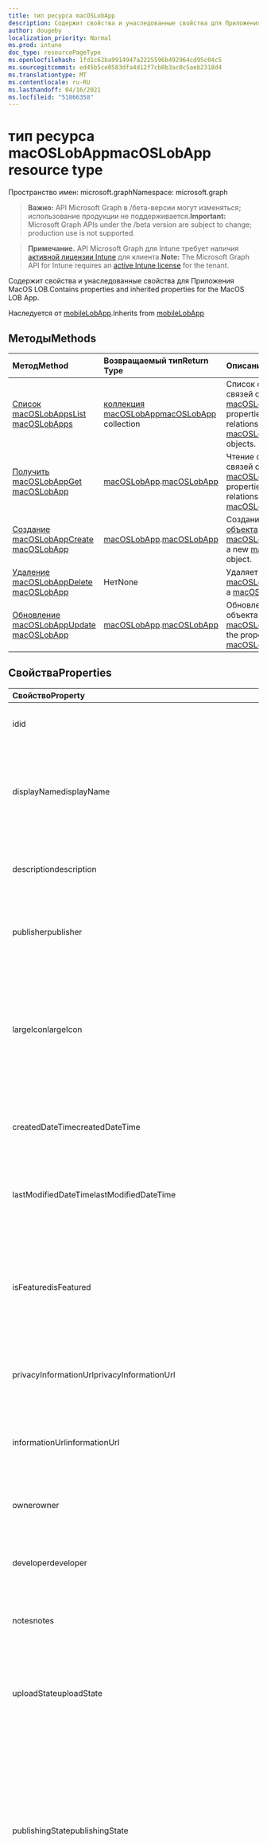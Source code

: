 ```yaml
---
title: тип ресурса macOSLobApp
description: Содержит свойства и унаследованные свойства для Приложения MacOS LOB.
author: dougeby
localization_priority: Normal
ms.prod: intune
doc_type: resourcePageType
ms.openlocfilehash: 1fd1c62ba9914947a2225596b492964cd95c04c5
ms.sourcegitcommit: ed45b5ce0583dfa4d12f7cb0b3ac0c5aeb2318d4
ms.translationtype: MT
ms.contentlocale: ru-RU
ms.lasthandoff: 04/16/2021
ms.locfileid: "51866358"
---
```

# <a name="macoslobapp-resource-type"></a><span data-ttu-id="6d8c7-103">тип ресурса macOSLobApp</span><span class="sxs-lookup"><span data-stu-id="6d8c7-103">macOSLobApp resource type</span></span>

<span data-ttu-id="6d8c7-104">Пространство имен: microsoft.graph</span><span class="sxs-lookup"><span data-stu-id="6d8c7-104">Namespace: microsoft.graph</span></span>

> <span data-ttu-id="6d8c7-105">**Важно:** API Microsoft Graph в /бета-версии могут изменяться; использование продукции не поддерживается.</span><span class="sxs-lookup"><span data-stu-id="6d8c7-105">**Important:** Microsoft Graph APIs under the /beta version are subject to change; production use is not supported.</span></span>

> <span data-ttu-id="6d8c7-106">**Примечание.** API Microsoft Graph для Intune требует наличия [активной лицензии Intune](https://go.microsoft.com/fwlink/?linkid=839381) для клиента.</span><span class="sxs-lookup"><span data-stu-id="6d8c7-106">**Note:** The Microsoft Graph API for Intune requires an [active Intune license](https://go.microsoft.com/fwlink/?linkid=839381) for the tenant.</span></span>

<span data-ttu-id="6d8c7-107">Содержит свойства и унаследованные свойства для Приложения MacOS LOB.</span><span class="sxs-lookup"><span data-stu-id="6d8c7-107">Contains properties and inherited properties for the MacOS LOB App.</span></span>


<span data-ttu-id="6d8c7-108">Наследуется от [mobileLobApp](../resources/intune-apps-mobilelobapp.md).</span><span class="sxs-lookup"><span data-stu-id="6d8c7-108">Inherits from [mobileLobApp](../resources/intune-apps-mobilelobapp.md)</span></span>

## <a name="methods"></a><span data-ttu-id="6d8c7-109">Методы</span><span class="sxs-lookup"><span data-stu-id="6d8c7-109">Methods</span></span>
|<span data-ttu-id="6d8c7-110">Метод</span><span class="sxs-lookup"><span data-stu-id="6d8c7-110">Method</span></span>|<span data-ttu-id="6d8c7-111">Возвращаемый тип</span><span class="sxs-lookup"><span data-stu-id="6d8c7-111">Return Type</span></span>|<span data-ttu-id="6d8c7-112">Описание</span><span class="sxs-lookup"><span data-stu-id="6d8c7-112">Description</span></span>|
|:---|:---|:---|
|[<span data-ttu-id="6d8c7-113">Список macOSLobApps</span><span class="sxs-lookup"><span data-stu-id="6d8c7-113">List macOSLobApps</span></span>](../api/intune-apps-macoslobapp-list.md)|<span data-ttu-id="6d8c7-114">[коллекция macOSLobApp](../resources/intune-apps-macoslobapp.md)</span><span class="sxs-lookup"><span data-stu-id="6d8c7-114">[macOSLobApp](../resources/intune-apps-macoslobapp.md) collection</span></span>|<span data-ttu-id="6d8c7-115">Список свойств и связей объектов [macOSLobApp.](../resources/intune-apps-macoslobapp.md)</span><span class="sxs-lookup"><span data-stu-id="6d8c7-115">List properties and relationships of the [macOSLobApp](../resources/intune-apps-macoslobapp.md) objects.</span></span>|
|[<span data-ttu-id="6d8c7-116">Получить macOSLobApp</span><span class="sxs-lookup"><span data-stu-id="6d8c7-116">Get macOSLobApp</span></span>](../api/intune-apps-macoslobapp-get.md)|<span data-ttu-id="6d8c7-117">[macOSLobApp](../resources/intune-apps-macoslobapp.md).</span><span class="sxs-lookup"><span data-stu-id="6d8c7-117">[macOSLobApp](../resources/intune-apps-macoslobapp.md)</span></span>|<span data-ttu-id="6d8c7-118">Чтение свойств и связей объекта [macOSLobApp.](../resources/intune-apps-macoslobapp.md)</span><span class="sxs-lookup"><span data-stu-id="6d8c7-118">Read properties and relationships of the [macOSLobApp](../resources/intune-apps-macoslobapp.md) object.</span></span>|
|[<span data-ttu-id="6d8c7-119">Создание macOSLobApp</span><span class="sxs-lookup"><span data-stu-id="6d8c7-119">Create macOSLobApp</span></span>](../api/intune-apps-macoslobapp-create.md)|<span data-ttu-id="6d8c7-120">[macOSLobApp](../resources/intune-apps-macoslobapp.md).</span><span class="sxs-lookup"><span data-stu-id="6d8c7-120">[macOSLobApp](../resources/intune-apps-macoslobapp.md)</span></span>|<span data-ttu-id="6d8c7-121">Создание нового [объекта macOSLobApp.](../resources/intune-apps-macoslobapp.md)</span><span class="sxs-lookup"><span data-stu-id="6d8c7-121">Create a new [macOSLobApp](../resources/intune-apps-macoslobapp.md) object.</span></span>|
|[<span data-ttu-id="6d8c7-122">Удаление macOSLobApp</span><span class="sxs-lookup"><span data-stu-id="6d8c7-122">Delete macOSLobApp</span></span>](../api/intune-apps-macoslobapp-delete.md)|<span data-ttu-id="6d8c7-123">Нет</span><span class="sxs-lookup"><span data-stu-id="6d8c7-123">None</span></span>|<span data-ttu-id="6d8c7-124">Удаляет [macOSLobApp](../resources/intune-apps-macoslobapp.md).</span><span class="sxs-lookup"><span data-stu-id="6d8c7-124">Deletes a [macOSLobApp](../resources/intune-apps-macoslobapp.md).</span></span>|
|[<span data-ttu-id="6d8c7-125">Обновление macOSLobApp</span><span class="sxs-lookup"><span data-stu-id="6d8c7-125">Update macOSLobApp</span></span>](../api/intune-apps-macoslobapp-update.md)|<span data-ttu-id="6d8c7-126">[macOSLobApp](../resources/intune-apps-macoslobapp.md).</span><span class="sxs-lookup"><span data-stu-id="6d8c7-126">[macOSLobApp](../resources/intune-apps-macoslobapp.md)</span></span>|<span data-ttu-id="6d8c7-127">Обновление свойств объекта [macOSLobApp.](../resources/intune-apps-macoslobapp.md)</span><span class="sxs-lookup"><span data-stu-id="6d8c7-127">Update the properties of a [macOSLobApp](../resources/intune-apps-macoslobapp.md) object.</span></span>|

## <a name="properties"></a><span data-ttu-id="6d8c7-128">Свойства</span><span class="sxs-lookup"><span data-stu-id="6d8c7-128">Properties</span></span>
|<span data-ttu-id="6d8c7-129">Свойство</span><span class="sxs-lookup"><span data-stu-id="6d8c7-129">Property</span></span>|<span data-ttu-id="6d8c7-130">Тип</span><span class="sxs-lookup"><span data-stu-id="6d8c7-130">Type</span></span>|<span data-ttu-id="6d8c7-131">Описание</span><span class="sxs-lookup"><span data-stu-id="6d8c7-131">Description</span></span>|
|:---|:---|:---|
|<span data-ttu-id="6d8c7-132">id</span><span class="sxs-lookup"><span data-stu-id="6d8c7-132">id</span></span>|<span data-ttu-id="6d8c7-133">String</span><span class="sxs-lookup"><span data-stu-id="6d8c7-133">String</span></span>|<span data-ttu-id="6d8c7-134">Ключ объекта.</span><span class="sxs-lookup"><span data-stu-id="6d8c7-134">Key of the entity.</span></span> <span data-ttu-id="6d8c7-135">Наследуется от [mobileApp](../resources/intune-shared-mobileapp.md).</span><span class="sxs-lookup"><span data-stu-id="6d8c7-135">Inherited from [mobileApp](../resources/intune-shared-mobileapp.md)</span></span>|
|<span data-ttu-id="6d8c7-136">displayName</span><span class="sxs-lookup"><span data-stu-id="6d8c7-136">displayName</span></span>|<span data-ttu-id="6d8c7-137">String</span><span class="sxs-lookup"><span data-stu-id="6d8c7-137">String</span></span>|<span data-ttu-id="6d8c7-138">Название приложения, которое предоставил или импортировал администратор.</span><span class="sxs-lookup"><span data-stu-id="6d8c7-138">The admin provided or imported title of the app.</span></span> <span data-ttu-id="6d8c7-139">Наследуется от [mobileApp](../resources/intune-shared-mobileapp.md).</span><span class="sxs-lookup"><span data-stu-id="6d8c7-139">Inherited from [mobileApp](../resources/intune-shared-mobileapp.md)</span></span>|
|<span data-ttu-id="6d8c7-140">description</span><span class="sxs-lookup"><span data-stu-id="6d8c7-140">description</span></span>|<span data-ttu-id="6d8c7-141">String</span><span class="sxs-lookup"><span data-stu-id="6d8c7-141">String</span></span>|<span data-ttu-id="6d8c7-142">Описание приложения.</span><span class="sxs-lookup"><span data-stu-id="6d8c7-142">The description of the app.</span></span> <span data-ttu-id="6d8c7-143">Наследуется от [mobileApp](../resources/intune-shared-mobileapp.md).</span><span class="sxs-lookup"><span data-stu-id="6d8c7-143">Inherited from [mobileApp](../resources/intune-shared-mobileapp.md)</span></span>|
|<span data-ttu-id="6d8c7-144">publisher</span><span class="sxs-lookup"><span data-stu-id="6d8c7-144">publisher</span></span>|<span data-ttu-id="6d8c7-145">String</span><span class="sxs-lookup"><span data-stu-id="6d8c7-145">String</span></span>|<span data-ttu-id="6d8c7-146">Издатель приложения.</span><span class="sxs-lookup"><span data-stu-id="6d8c7-146">The publisher of the app.</span></span> <span data-ttu-id="6d8c7-147">Наследуется от [mobileApp](../resources/intune-shared-mobileapp.md).</span><span class="sxs-lookup"><span data-stu-id="6d8c7-147">Inherited from [mobileApp](../resources/intune-shared-mobileapp.md)</span></span>|
|<span data-ttu-id="6d8c7-148">largeIcon</span><span class="sxs-lookup"><span data-stu-id="6d8c7-148">largeIcon</span></span>|[<span data-ttu-id="6d8c7-149">mimeContent</span><span class="sxs-lookup"><span data-stu-id="6d8c7-149">mimeContent</span></span>](../resources/intune-shared-mimecontent.md)|<span data-ttu-id="6d8c7-150">Представляет большой значок, который отображается в сведениях о приложении, используется для отправки значка.</span><span class="sxs-lookup"><span data-stu-id="6d8c7-150">The large icon, to be displayed in the app details and used for upload of the icon.</span></span> <span data-ttu-id="6d8c7-151">Наследуется от [mobileApp](../resources/intune-shared-mobileapp.md).</span><span class="sxs-lookup"><span data-stu-id="6d8c7-151">Inherited from [mobileApp](../resources/intune-shared-mobileapp.md)</span></span>|
|<span data-ttu-id="6d8c7-152">createdDateTime</span><span class="sxs-lookup"><span data-stu-id="6d8c7-152">createdDateTime</span></span>|<span data-ttu-id="6d8c7-153">DateTimeOffset</span><span class="sxs-lookup"><span data-stu-id="6d8c7-153">DateTimeOffset</span></span>|<span data-ttu-id="6d8c7-154">Дата и время создания приложения.</span><span class="sxs-lookup"><span data-stu-id="6d8c7-154">The date and time the app was created.</span></span> <span data-ttu-id="6d8c7-155">Наследуется от [mobileApp](../resources/intune-shared-mobileapp.md).</span><span class="sxs-lookup"><span data-stu-id="6d8c7-155">Inherited from [mobileApp](../resources/intune-shared-mobileapp.md)</span></span>|
|<span data-ttu-id="6d8c7-156">lastModifiedDateTime</span><span class="sxs-lookup"><span data-stu-id="6d8c7-156">lastModifiedDateTime</span></span>|<span data-ttu-id="6d8c7-157">DateTimeOffset</span><span class="sxs-lookup"><span data-stu-id="6d8c7-157">DateTimeOffset</span></span>|<span data-ttu-id="6d8c7-158">Дата и время последнего изменения приложения.</span><span class="sxs-lookup"><span data-stu-id="6d8c7-158">The date and time the app was last modified.</span></span> <span data-ttu-id="6d8c7-159">Наследуется от [mobileApp](../resources/intune-shared-mobileapp.md).</span><span class="sxs-lookup"><span data-stu-id="6d8c7-159">Inherited from [mobileApp](../resources/intune-shared-mobileapp.md)</span></span>|
|<span data-ttu-id="6d8c7-160">isFeatured</span><span class="sxs-lookup"><span data-stu-id="6d8c7-160">isFeatured</span></span>|<span data-ttu-id="6d8c7-161">Boolean</span><span class="sxs-lookup"><span data-stu-id="6d8c7-161">Boolean</span></span>|<span data-ttu-id="6d8c7-162">Значение, которое показывает, отмечено ли приложение как подобранное администратором. Наследуется от объекта [mobileApp](../resources/intune-shared-mobileapp.md).</span><span class="sxs-lookup"><span data-stu-id="6d8c7-162">The value indicating whether the app is marked as featured by the admin. Inherited from [mobileApp](../resources/intune-shared-mobileapp.md)</span></span>|
|<span data-ttu-id="6d8c7-163">privacyInformationUrl</span><span class="sxs-lookup"><span data-stu-id="6d8c7-163">privacyInformationUrl</span></span>|<span data-ttu-id="6d8c7-164">String</span><span class="sxs-lookup"><span data-stu-id="6d8c7-164">String</span></span>|<span data-ttu-id="6d8c7-165">URL-адрес заявления о конфиденциальности.</span><span class="sxs-lookup"><span data-stu-id="6d8c7-165">The privacy statement Url.</span></span> <span data-ttu-id="6d8c7-166">Наследуется от [mobileApp](../resources/intune-shared-mobileapp.md).</span><span class="sxs-lookup"><span data-stu-id="6d8c7-166">Inherited from [mobileApp](../resources/intune-shared-mobileapp.md)</span></span>|
|<span data-ttu-id="6d8c7-167">informationUrl</span><span class="sxs-lookup"><span data-stu-id="6d8c7-167">informationUrl</span></span>|<span data-ttu-id="6d8c7-168">String</span><span class="sxs-lookup"><span data-stu-id="6d8c7-168">String</span></span>|<span data-ttu-id="6d8c7-169">URL-адрес страницы с дополнительными сведениями.</span><span class="sxs-lookup"><span data-stu-id="6d8c7-169">The more information Url.</span></span> <span data-ttu-id="6d8c7-170">Наследуется от [mobileApp](../resources/intune-shared-mobileapp.md).</span><span class="sxs-lookup"><span data-stu-id="6d8c7-170">Inherited from [mobileApp](../resources/intune-shared-mobileapp.md)</span></span>|
|<span data-ttu-id="6d8c7-171">owner</span><span class="sxs-lookup"><span data-stu-id="6d8c7-171">owner</span></span>|<span data-ttu-id="6d8c7-172">String</span><span class="sxs-lookup"><span data-stu-id="6d8c7-172">String</span></span>|<span data-ttu-id="6d8c7-173">Владелец приложения.</span><span class="sxs-lookup"><span data-stu-id="6d8c7-173">The owner of the app.</span></span> <span data-ttu-id="6d8c7-174">Наследуется от [mobileApp](../resources/intune-shared-mobileapp.md).</span><span class="sxs-lookup"><span data-stu-id="6d8c7-174">Inherited from [mobileApp](../resources/intune-shared-mobileapp.md)</span></span>|
|<span data-ttu-id="6d8c7-175">developer</span><span class="sxs-lookup"><span data-stu-id="6d8c7-175">developer</span></span>|<span data-ttu-id="6d8c7-176">String</span><span class="sxs-lookup"><span data-stu-id="6d8c7-176">String</span></span>|<span data-ttu-id="6d8c7-177">Разработчик приложения.</span><span class="sxs-lookup"><span data-stu-id="6d8c7-177">The developer of the app.</span></span> <span data-ttu-id="6d8c7-178">Наследуется от [mobileApp](../resources/intune-shared-mobileapp.md).</span><span class="sxs-lookup"><span data-stu-id="6d8c7-178">Inherited from [mobileApp](../resources/intune-shared-mobileapp.md)</span></span>|
|<span data-ttu-id="6d8c7-179">notes</span><span class="sxs-lookup"><span data-stu-id="6d8c7-179">notes</span></span>|<span data-ttu-id="6d8c7-180">String</span><span class="sxs-lookup"><span data-stu-id="6d8c7-180">String</span></span>|<span data-ttu-id="6d8c7-181">Заметки для приложения.</span><span class="sxs-lookup"><span data-stu-id="6d8c7-181">Notes for the app.</span></span> <span data-ttu-id="6d8c7-182">Наследуется от [mobileApp](../resources/intune-shared-mobileapp.md).</span><span class="sxs-lookup"><span data-stu-id="6d8c7-182">Inherited from [mobileApp](../resources/intune-shared-mobileapp.md)</span></span>|
|<span data-ttu-id="6d8c7-183">uploadState</span><span class="sxs-lookup"><span data-stu-id="6d8c7-183">uploadState</span></span>|<span data-ttu-id="6d8c7-184">Int32</span><span class="sxs-lookup"><span data-stu-id="6d8c7-184">Int32</span></span>|<span data-ttu-id="6d8c7-185">Состояние загрузки.</span><span class="sxs-lookup"><span data-stu-id="6d8c7-185">The upload state.</span></span> <span data-ttu-id="6d8c7-186">Возможные значения: 0 - `Not Ready` , 1 - `Ready` , 2 - `Processing` .</span><span class="sxs-lookup"><span data-stu-id="6d8c7-186">Possible values are: 0 - `Not Ready`, 1 - `Ready`, 2 - `Processing`.</span></span> <span data-ttu-id="6d8c7-187">Наследуется от [mobileApp](../resources/intune-shared-mobileapp.md).</span><span class="sxs-lookup"><span data-stu-id="6d8c7-187">Inherited from [mobileApp](../resources/intune-shared-mobileapp.md)</span></span>|
|<span data-ttu-id="6d8c7-188">publishingState</span><span class="sxs-lookup"><span data-stu-id="6d8c7-188">publishingState</span></span>|[<span data-ttu-id="6d8c7-189">mobileAppPublishingState</span><span class="sxs-lookup"><span data-stu-id="6d8c7-189">mobileAppPublishingState</span></span>](../resources/intune-apps-mobileapppublishingstate.md)|<span data-ttu-id="6d8c7-190">Состояние публикации для приложения.</span><span class="sxs-lookup"><span data-stu-id="6d8c7-190">The publishing state for the app.</span></span> <span data-ttu-id="6d8c7-191">Приложение невозможно назначить, если оно не опубликовано.</span><span class="sxs-lookup"><span data-stu-id="6d8c7-191">The app cannot be assigned unless the app is published.</span></span> <span data-ttu-id="6d8c7-192">Унаследованный от [mobileApp](../resources/intune-shared-mobileapp.md).</span><span class="sxs-lookup"><span data-stu-id="6d8c7-192">Inherited from [mobileApp](../resources/intune-shared-mobileapp.md).</span></span> <span data-ttu-id="6d8c7-193">Возможные значения: `notPublished`, `processing`, `published`.</span><span class="sxs-lookup"><span data-stu-id="6d8c7-193">Possible values are: `notPublished`, `processing`, `published`.</span></span>|
|<span data-ttu-id="6d8c7-194">isAssigned</span><span class="sxs-lookup"><span data-stu-id="6d8c7-194">isAssigned</span></span>|<span data-ttu-id="6d8c7-195">Boolean</span><span class="sxs-lookup"><span data-stu-id="6d8c7-195">Boolean</span></span>|<span data-ttu-id="6d8c7-196">Значение, указывающее, назначено ли приложению по крайней мере одна группа.</span><span class="sxs-lookup"><span data-stu-id="6d8c7-196">The value indicating whether the app is assigned to at least one group.</span></span> <span data-ttu-id="6d8c7-197">Наследуется от [mobileApp](../resources/intune-shared-mobileapp.md).</span><span class="sxs-lookup"><span data-stu-id="6d8c7-197">Inherited from [mobileApp](../resources/intune-shared-mobileapp.md)</span></span>|
|<span data-ttu-id="6d8c7-198">roleScopeTagIds</span><span class="sxs-lookup"><span data-stu-id="6d8c7-198">roleScopeTagIds</span></span>|<span data-ttu-id="6d8c7-199">Коллекция String</span><span class="sxs-lookup"><span data-stu-id="6d8c7-199">String collection</span></span>|<span data-ttu-id="6d8c7-200">Список ids тегов области для этого мобильного приложения.</span><span class="sxs-lookup"><span data-stu-id="6d8c7-200">List of scope tag ids for this mobile app.</span></span> <span data-ttu-id="6d8c7-201">Наследуется от [mobileApp](../resources/intune-shared-mobileapp.md).</span><span class="sxs-lookup"><span data-stu-id="6d8c7-201">Inherited from [mobileApp](../resources/intune-shared-mobileapp.md)</span></span>|
|<span data-ttu-id="6d8c7-202">dependentAppCount</span><span class="sxs-lookup"><span data-stu-id="6d8c7-202">dependentAppCount</span></span>|<span data-ttu-id="6d8c7-203">Int32</span><span class="sxs-lookup"><span data-stu-id="6d8c7-203">Int32</span></span>|<span data-ttu-id="6d8c7-204">Общее число зависимостей, которые имеет детское приложение.</span><span class="sxs-lookup"><span data-stu-id="6d8c7-204">The total number of dependencies the child app has.</span></span> <span data-ttu-id="6d8c7-205">Наследуется от [mobileApp](../resources/intune-shared-mobileapp.md).</span><span class="sxs-lookup"><span data-stu-id="6d8c7-205">Inherited from [mobileApp](../resources/intune-shared-mobileapp.md)</span></span>|
|<span data-ttu-id="6d8c7-206">supersedingAppCount</span><span class="sxs-lookup"><span data-stu-id="6d8c7-206">supersedingAppCount</span></span>|<span data-ttu-id="6d8c7-207">Int32</span><span class="sxs-lookup"><span data-stu-id="6d8c7-207">Int32</span></span>|<span data-ttu-id="6d8c7-208">Общее число приложений, которые это приложение прямо или косвенно перемежает.</span><span class="sxs-lookup"><span data-stu-id="6d8c7-208">The total number of apps this app directly or indirectly supersedes.</span></span> <span data-ttu-id="6d8c7-209">Наследуется от [mobileApp](../resources/intune-shared-mobileapp.md).</span><span class="sxs-lookup"><span data-stu-id="6d8c7-209">Inherited from [mobileApp](../resources/intune-shared-mobileapp.md)</span></span>|
|<span data-ttu-id="6d8c7-210">supersededAppCount</span><span class="sxs-lookup"><span data-stu-id="6d8c7-210">supersededAppCount</span></span>|<span data-ttu-id="6d8c7-211">Int32</span><span class="sxs-lookup"><span data-stu-id="6d8c7-211">Int32</span></span>|<span data-ttu-id="6d8c7-212">Общее число приложений, которые это приложение прямо или косвенно вымежает.</span><span class="sxs-lookup"><span data-stu-id="6d8c7-212">The total number of apps this app is directly or indirectly superseded by.</span></span> <span data-ttu-id="6d8c7-213">Наследуется от [mobileApp](../resources/intune-shared-mobileapp.md).</span><span class="sxs-lookup"><span data-stu-id="6d8c7-213">Inherited from [mobileApp](../resources/intune-shared-mobileapp.md)</span></span>|
|<span data-ttu-id="6d8c7-214">committedContentVersion</span><span class="sxs-lookup"><span data-stu-id="6d8c7-214">committedContentVersion</span></span>|<span data-ttu-id="6d8c7-215">String</span><span class="sxs-lookup"><span data-stu-id="6d8c7-215">String</span></span>|<span data-ttu-id="6d8c7-216">Внутренняя версия подтвержденного содержимого.</span><span class="sxs-lookup"><span data-stu-id="6d8c7-216">The internal committed content version.</span></span> <span data-ttu-id="6d8c7-217">Наследуется от [mobileLobApp](../resources/intune-apps-mobilelobapp.md).</span><span class="sxs-lookup"><span data-stu-id="6d8c7-217">Inherited from [mobileLobApp](../resources/intune-apps-mobilelobapp.md)</span></span>|
|<span data-ttu-id="6d8c7-218">fileName</span><span class="sxs-lookup"><span data-stu-id="6d8c7-218">fileName</span></span>|<span data-ttu-id="6d8c7-219">String</span><span class="sxs-lookup"><span data-stu-id="6d8c7-219">String</span></span>|<span data-ttu-id="6d8c7-220">Имя основного файла бизнес-приложения.</span><span class="sxs-lookup"><span data-stu-id="6d8c7-220">The name of the main Lob application file.</span></span> <span data-ttu-id="6d8c7-221">Наследуется от [mobileLobApp](../resources/intune-apps-mobilelobapp.md).</span><span class="sxs-lookup"><span data-stu-id="6d8c7-221">Inherited from [mobileLobApp](../resources/intune-apps-mobilelobapp.md)</span></span>|
|<span data-ttu-id="6d8c7-222">size</span><span class="sxs-lookup"><span data-stu-id="6d8c7-222">size</span></span>|<span data-ttu-id="6d8c7-223">Int64</span><span class="sxs-lookup"><span data-stu-id="6d8c7-223">Int64</span></span>|<span data-ttu-id="6d8c7-224">Общий размер, включая все отправленные файлы.</span><span class="sxs-lookup"><span data-stu-id="6d8c7-224">The total size, including all uploaded files.</span></span> <span data-ttu-id="6d8c7-225">Наследуется от [mobileLobApp](../resources/intune-apps-mobilelobapp.md).</span><span class="sxs-lookup"><span data-stu-id="6d8c7-225">Inherited from [mobileLobApp](../resources/intune-apps-mobilelobapp.md)</span></span>|
|<span data-ttu-id="6d8c7-226">bundleId</span><span class="sxs-lookup"><span data-stu-id="6d8c7-226">bundleId</span></span>|<span data-ttu-id="6d8c7-227">String</span><span class="sxs-lookup"><span data-stu-id="6d8c7-227">String</span></span>|<span data-ttu-id="6d8c7-228">ID пакета.</span><span class="sxs-lookup"><span data-stu-id="6d8c7-228">The bundle id.</span></span>|
|<span data-ttu-id="6d8c7-229">minimumSupportedOperatingSystem</span><span class="sxs-lookup"><span data-stu-id="6d8c7-229">minimumSupportedOperatingSystem</span></span>|<span data-ttu-id="6d8c7-230">[macOSMinimumOperatingSystem](../resources/intune-apps-macosminimumoperatingsystem.md);</span><span class="sxs-lookup"><span data-stu-id="6d8c7-230">[macOSMinimumOperatingSystem](../resources/intune-apps-macosminimumoperatingsystem.md)</span></span>|<span data-ttu-id="6d8c7-231">Значение, которое представляет минимальную применимую версию операционной системы.</span><span class="sxs-lookup"><span data-stu-id="6d8c7-231">The value for the minimum applicable operating system.</span></span>|
|<span data-ttu-id="6d8c7-232">buildNumber</span><span class="sxs-lookup"><span data-stu-id="6d8c7-232">buildNumber</span></span>|<span data-ttu-id="6d8c7-233">String</span><span class="sxs-lookup"><span data-stu-id="6d8c7-233">String</span></span>|<span data-ttu-id="6d8c7-234">Число сборки приложения MacOS Line of Business (LoB).</span><span class="sxs-lookup"><span data-stu-id="6d8c7-234">The build number of MacOS Line of Business (LoB) app.</span></span>|
|<span data-ttu-id="6d8c7-235">versionNumber</span><span class="sxs-lookup"><span data-stu-id="6d8c7-235">versionNumber</span></span>|<span data-ttu-id="6d8c7-236">String</span><span class="sxs-lookup"><span data-stu-id="6d8c7-236">String</span></span>|<span data-ttu-id="6d8c7-237">Номер версии приложения MacOS Line of Business (LoB).</span><span class="sxs-lookup"><span data-stu-id="6d8c7-237">The version number of MacOS Line of Business (LoB) app.</span></span>|
|<span data-ttu-id="6d8c7-238">childApps</span><span class="sxs-lookup"><span data-stu-id="6d8c7-238">childApps</span></span>|<span data-ttu-id="6d8c7-239">[коллекция macOSLobChildApp](../resources/intune-apps-macoslobchildapp.md)</span><span class="sxs-lookup"><span data-stu-id="6d8c7-239">[macOSLobChildApp](../resources/intune-apps-macoslobchildapp.md) collection</span></span>|<span data-ttu-id="6d8c7-240">Список приложений в этом пакете пакетов</span><span class="sxs-lookup"><span data-stu-id="6d8c7-240">The app list in this bundle package</span></span>|
|<span data-ttu-id="6d8c7-241">identityVersion</span><span class="sxs-lookup"><span data-stu-id="6d8c7-241">identityVersion</span></span>|<span data-ttu-id="6d8c7-242">String</span><span class="sxs-lookup"><span data-stu-id="6d8c7-242">String</span></span>|<span data-ttu-id="6d8c7-243">Версия удостоверения.</span><span class="sxs-lookup"><span data-stu-id="6d8c7-243">The identity version.</span></span>|
|<span data-ttu-id="6d8c7-244">md5HashChunkSize</span><span class="sxs-lookup"><span data-stu-id="6d8c7-244">md5HashChunkSize</span></span>|<span data-ttu-id="6d8c7-245">Int32</span><span class="sxs-lookup"><span data-stu-id="6d8c7-245">Int32</span></span>|<span data-ttu-id="6d8c7-246">Размер куска для hash MD5</span><span class="sxs-lookup"><span data-stu-id="6d8c7-246">The chunk size for MD5 hash</span></span>|
|<span data-ttu-id="6d8c7-247">md5Hash</span><span class="sxs-lookup"><span data-stu-id="6d8c7-247">md5Hash</span></span>|<span data-ttu-id="6d8c7-248">Коллекция String</span><span class="sxs-lookup"><span data-stu-id="6d8c7-248">String collection</span></span>|<span data-ttu-id="6d8c7-249">Коды hash MD5</span><span class="sxs-lookup"><span data-stu-id="6d8c7-249">The MD5 hash codes</span></span>|
|<span data-ttu-id="6d8c7-250">ignoreVersionDetection</span><span class="sxs-lookup"><span data-stu-id="6d8c7-250">ignoreVersionDetection</span></span>|<span data-ttu-id="6d8c7-251">Boolean</span><span class="sxs-lookup"><span data-stu-id="6d8c7-251">Boolean</span></span>|<span data-ttu-id="6d8c7-252">Логическое значение, позволяющее разрешить или запретить поиск установленного приложения по его версии.</span><span class="sxs-lookup"><span data-stu-id="6d8c7-252">A boolean to control whether the app's version will be used to detect the app after it is installed on a device.</span></span> <span data-ttu-id="6d8c7-253">Установите это для приложений macOS Line of Business (LoB), которые используют функцию самостоятельного обновления.</span><span class="sxs-lookup"><span data-stu-id="6d8c7-253">Set this to true for macOS Line of Business (LoB) apps that use a self update feature.</span></span>|
|<span data-ttu-id="6d8c7-254">installAsManaged</span><span class="sxs-lookup"><span data-stu-id="6d8c7-254">installAsManaged</span></span>|<span data-ttu-id="6d8c7-255">Логический</span><span class="sxs-lookup"><span data-stu-id="6d8c7-255">Boolean</span></span>|<span data-ttu-id="6d8c7-256">A boolean to control whether the app will be installed as managed (requires macOS 11.0 and other PKG restrictions).</span><span class="sxs-lookup"><span data-stu-id="6d8c7-256">A boolean to control whether the app will be installed as managed (requires macOS 11.0 and other PKG restrictions).</span></span>|

## <a name="relationships"></a><span data-ttu-id="6d8c7-257">Связи</span><span class="sxs-lookup"><span data-stu-id="6d8c7-257">Relationships</span></span>
|<span data-ttu-id="6d8c7-258">Связь</span><span class="sxs-lookup"><span data-stu-id="6d8c7-258">Relationship</span></span>|<span data-ttu-id="6d8c7-259">Тип</span><span class="sxs-lookup"><span data-stu-id="6d8c7-259">Type</span></span>|<span data-ttu-id="6d8c7-260">Описание</span><span class="sxs-lookup"><span data-stu-id="6d8c7-260">Description</span></span>|
|:---|:---|:---|
|<span data-ttu-id="6d8c7-261">categories</span><span class="sxs-lookup"><span data-stu-id="6d8c7-261">categories</span></span>|<span data-ttu-id="6d8c7-262">Коллекция [mobileAppCategory](../resources/intune-apps-mobileappcategory.md)</span><span class="sxs-lookup"><span data-stu-id="6d8c7-262">[mobileAppCategory](../resources/intune-apps-mobileappcategory.md) collection</span></span>|<span data-ttu-id="6d8c7-263">Список категорий для этого приложения.</span><span class="sxs-lookup"><span data-stu-id="6d8c7-263">The list of categories for this app.</span></span> <span data-ttu-id="6d8c7-264">Наследуется от [mobileApp](../resources/intune-shared-mobileapp.md).</span><span class="sxs-lookup"><span data-stu-id="6d8c7-264">Inherited from [mobileApp](../resources/intune-shared-mobileapp.md)</span></span>|
|<span data-ttu-id="6d8c7-265">assignments</span><span class="sxs-lookup"><span data-stu-id="6d8c7-265">assignments</span></span>|<span data-ttu-id="6d8c7-266">Коллекция [mobileAppAssignment](../resources/intune-apps-mobileappassignment.md)</span><span class="sxs-lookup"><span data-stu-id="6d8c7-266">[mobileAppAssignment](../resources/intune-apps-mobileappassignment.md) collection</span></span>|<span data-ttu-id="6d8c7-267">Список назначений группы для этого мобильного приложения.</span><span class="sxs-lookup"><span data-stu-id="6d8c7-267">The list of group assignments for this mobile app.</span></span> <span data-ttu-id="6d8c7-268">Наследуется от [mobileApp](../resources/intune-shared-mobileapp.md).</span><span class="sxs-lookup"><span data-stu-id="6d8c7-268">Inherited from [mobileApp](../resources/intune-shared-mobileapp.md)</span></span>|
|<span data-ttu-id="6d8c7-269">installSummary</span><span class="sxs-lookup"><span data-stu-id="6d8c7-269">installSummary</span></span>|<span data-ttu-id="6d8c7-270">[mobileAppInstallSummary](../resources/intune-apps-mobileappinstallsummary.md);</span><span class="sxs-lookup"><span data-stu-id="6d8c7-270">[mobileAppInstallSummary](../resources/intune-apps-mobileappinstallsummary.md)</span></span>|<span data-ttu-id="6d8c7-271">Общие сведения по установке мобильного приложения.</span><span class="sxs-lookup"><span data-stu-id="6d8c7-271">Mobile App Install Summary.</span></span> <span data-ttu-id="6d8c7-272">Наследуется от [mobileApp](../resources/intune-shared-mobileapp.md).</span><span class="sxs-lookup"><span data-stu-id="6d8c7-272">Inherited from [mobileApp](../resources/intune-shared-mobileapp.md)</span></span>|
|<span data-ttu-id="6d8c7-273">deviceStatuses</span><span class="sxs-lookup"><span data-stu-id="6d8c7-273">deviceStatuses</span></span>|<span data-ttu-id="6d8c7-274">[коллекция mobileAppInstallStatus](../resources/intune-apps-mobileappinstallstatus.md)</span><span class="sxs-lookup"><span data-stu-id="6d8c7-274">[mobileAppInstallStatus](../resources/intune-apps-mobileappinstallstatus.md) collection</span></span>|<span data-ttu-id="6d8c7-275">Список состояния установки для этого мобильного приложения.</span><span class="sxs-lookup"><span data-stu-id="6d8c7-275">The list of installation states for this mobile app.</span></span> <span data-ttu-id="6d8c7-276">Наследуется от [mobileApp](../resources/intune-shared-mobileapp.md).</span><span class="sxs-lookup"><span data-stu-id="6d8c7-276">Inherited from [mobileApp](../resources/intune-shared-mobileapp.md)</span></span>|
|<span data-ttu-id="6d8c7-277">userStatuses</span><span class="sxs-lookup"><span data-stu-id="6d8c7-277">userStatuses</span></span>|<span data-ttu-id="6d8c7-278">[коллекция userAppInstallStatus](../resources/intune-apps-userappinstallstatus.md)</span><span class="sxs-lookup"><span data-stu-id="6d8c7-278">[userAppInstallStatus](../resources/intune-apps-userappinstallstatus.md) collection</span></span>|<span data-ttu-id="6d8c7-279">Список состояния установки для этого мобильного приложения.</span><span class="sxs-lookup"><span data-stu-id="6d8c7-279">The list of installation states for this mobile app.</span></span> <span data-ttu-id="6d8c7-280">Наследуется от [mobileApp](../resources/intune-shared-mobileapp.md).</span><span class="sxs-lookup"><span data-stu-id="6d8c7-280">Inherited from [mobileApp](../resources/intune-shared-mobileapp.md)</span></span>|
|<span data-ttu-id="6d8c7-281">отношения</span><span class="sxs-lookup"><span data-stu-id="6d8c7-281">relationships</span></span>|<span data-ttu-id="6d8c7-282">[коллекция mobileAppRelationship](../resources/intune-apps-mobileapprelationship.md)</span><span class="sxs-lookup"><span data-stu-id="6d8c7-282">[mobileAppRelationship](../resources/intune-apps-mobileapprelationship.md) collection</span></span>|<span data-ttu-id="6d8c7-283">Набор прямых связей для этого приложения.</span><span class="sxs-lookup"><span data-stu-id="6d8c7-283">The set of direct relationships for this app.</span></span> <span data-ttu-id="6d8c7-284">Наследуется от [mobileApp](../resources/intune-shared-mobileapp.md).</span><span class="sxs-lookup"><span data-stu-id="6d8c7-284">Inherited from [mobileApp](../resources/intune-shared-mobileapp.md)</span></span>|
|<span data-ttu-id="6d8c7-285">contentVersions</span><span class="sxs-lookup"><span data-stu-id="6d8c7-285">contentVersions</span></span>|<span data-ttu-id="6d8c7-286">Коллекция [mobileAppContent](../resources/intune-apps-mobileappcontent.md)</span><span class="sxs-lookup"><span data-stu-id="6d8c7-286">[mobileAppContent](../resources/intune-apps-mobileappcontent.md) collection</span></span>|<span data-ttu-id="6d8c7-287">Список версий содержимого для этого приложения.</span><span class="sxs-lookup"><span data-stu-id="6d8c7-287">The list of content versions for this app.</span></span> <span data-ttu-id="6d8c7-288">Наследуется от [mobileLobApp](../resources/intune-apps-mobilelobapp.md).</span><span class="sxs-lookup"><span data-stu-id="6d8c7-288">Inherited from [mobileLobApp](../resources/intune-apps-mobilelobapp.md)</span></span>|

## <a name="json-representation"></a><span data-ttu-id="6d8c7-289">Представление JSON</span><span class="sxs-lookup"><span data-stu-id="6d8c7-289">JSON Representation</span></span>
<span data-ttu-id="6d8c7-290">Ниже представлено описание ресурса в формате JSON.</span><span class="sxs-lookup"><span data-stu-id="6d8c7-290">Here is a JSON representation of the resource.</span></span>
<!-- {
  "blockType": "resource",
  "keyProperty": "id",
  "@odata.type": "microsoft.graph.macOSLobApp"
}
-->
``` json
{
  "@odata.type": "#microsoft.graph.macOSLobApp",
  "id": "String (identifier)",
  "displayName": "String",
  "description": "String",
  "publisher": "String",
  "largeIcon": {
    "@odata.type": "microsoft.graph.mimeContent",
    "type": "String",
    "value": "binary"
  },
  "createdDateTime": "String (timestamp)",
  "lastModifiedDateTime": "String (timestamp)",
  "isFeatured": true,
  "privacyInformationUrl": "String",
  "informationUrl": "String",
  "owner": "String",
  "developer": "String",
  "notes": "String",
  "uploadState": 1024,
  "publishingState": "String",
  "isAssigned": true,
  "roleScopeTagIds": [
    "String"
  ],
  "dependentAppCount": 1024,
  "supersedingAppCount": 1024,
  "supersededAppCount": 1024,
  "committedContentVersion": "String",
  "fileName": "String",
  "size": 1024,
  "bundleId": "String",
  "minimumSupportedOperatingSystem": {
    "@odata.type": "microsoft.graph.macOSMinimumOperatingSystem",
    "v10_7": true,
    "v10_8": true,
    "v10_9": true,
    "v10_10": true,
    "v10_11": true,
    "v10_12": true,
    "v10_13": true,
    "v10_14": true,
    "v10_15": true,
    "v11_0": true
  },
  "buildNumber": "String",
  "versionNumber": "String",
  "childApps": [
    {
      "@odata.type": "microsoft.graph.macOSLobChildApp",
      "bundleId": "String",
      "buildNumber": "String",
      "versionNumber": "String"
    }
  ],
  "identityVersion": "String",
  "md5HashChunkSize": 1024,
  "md5Hash": [
    "String"
  ],
  "ignoreVersionDetection": true,
  "installAsManaged": true
}
```




